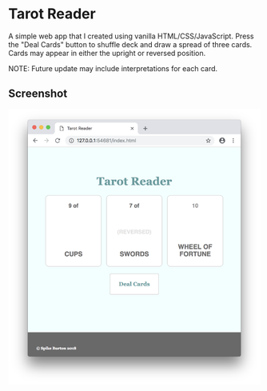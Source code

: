 # Tarot Reader
A simple web app that I created using vanilla HTML/CSS/JavaScript. Press the "Deal Cards" button to shuffle deck and draw a spread of three cards. Cards may appear in either the upright or reversed position.

NOTE: Future update may include interpretations for each card.
## Screenshot
![The app in action](./screenshot.png?raw=true "Tarot Reader")
